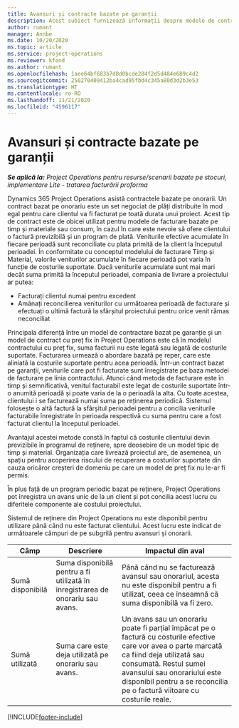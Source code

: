 ```yaml
---
title: Avansuri și contracte bazate pe garanții
description: Acest subiect furnizează informații despre modele de contractare și avansuri pe bază de onorariu în Project Operations.
author: rumant
manager: Annbe
ms.date: 10/20/2020
ms.topic: article
ms.service: project-operations
ms.reviewer: kfend
ms.author: rumant
ms.openlocfilehash: 1aee64bf683b7d8d0bcde284f2d5d484e689c4d2
ms.sourcegitcommit: 250270409412ba4cad95fbd4c345a80d3d2b3e53
ms.translationtype: HT
ms.contentlocale: ro-RO
ms.lasthandoff: 11/21/2020
ms.locfileid: "4596117"
---
```

# <a name="advances-and-retainer-based-contracts"></a>Avansuri și contracte bazate pe garanții


_**Se aplică la:** Project Operations pentru resurse/scenarii bazate pe stocuri, implementare Lite - tratarea facturării proforma_

Dynamics 365 Project Operations asistă contractele bazate pe onorarii. Un contract bazat pe onorariu este un set negociat de plăți distribuite în mod egal pentru care clientul va fi facturat pe toată durata unui proiect. Acest tip de contract este de obicei utilizat pentru modele de facturare bazate pe timp și materiale sau consum, în cazul în care este nevoie să ofere clientului o factură previzibilă și un program de plată. Veniturile efective acumulate în fiecare perioadă sunt reconciliate cu plata primită de la client la începutul perioadei. În conformitate cu conceptul modelului de facturare Timp și Material, valorile veniturilor acumulate în fiecare perioadă pot varia în funcție de costurile suportate. Dacă veniturile acumulate sunt mai mari decât suma primită la începutul perioadei, compania de livrare a proiectului ar putea:

- Facturați clientul numai pentru excedent 
- Amânați reconcilierea veniturilor cu următoarea perioadă de facturare și efectuați o ultimă factură la sfârșitul proiectului pentru orice venit rămas neconciliat

Principala diferență între un model de contractare bazat pe garanție și un model de contract cu preț fix în Project Operations este că în modelul contractului cu preț fix, suma facturii nu este legată sau legată de costurile suportate. Facturarea urmează o abordare bazată pe reper, care este aliniată la costurile suportate pentru acea perioadă. Într-un contract bazat pe garanții, veniturile care pot fi facturate sunt înregistrate pe baza metodei de facturare pe linia contractului. Atunci când metoda de facturare este în timp și semnificativă, venitul facturabil este legat de costurile suportate într-o anumită perioadă și poate varia de la o perioadă la alta. Cu toate acestea, clientului i se facturează numai suma pe reținerea periodică. Sistemul folosește o altă factură la sfârșitul perioadei pentru a concilia veniturile facturabile înregistrate în perioada respectivă cu suma pentru care a fost facturat clientul la începutul perioadei.

Avantajul acestei metode constă în faptul că costurile clientului devin previzibile în programul de reținere, spre deosebire de un model tipic de timp și material. Organizația care livrează proiectul are, de asemenea, un spațiu pentru acoperirea riscului de recuperare a costurilor suportate din cauza oricăror creșteri de domeniu pe care un model de preț fix nu le-ar fi permis.

În plus față de un program periodic bazat pe reținere, Project Operations pot înregistra un avans unic de la un client și pot concilia acest lucru cu diferitele componente ale costului proiectului.

Sistemul de reținere din Project Operations nu este disponibil pentru utilizare până când nu este facturat clientului. Acest lucru este indicat de următoarele câmpuri de pe subgrilă pentru avansuri și onorarii.

| Câmp | Descriere | Impactul din aval |
| --- | --- | --- |
| Sumă disponibilă | Suma disponibilă pentru a fi utilizată în înregistrarea de onorariu sau avans. | Până când nu se facturează avansul sau onorariul, acesta nu este disponibil pentru a fi utilizat, ceea ce înseamnă că suma disponibilă va fi zero. |
| Sumă utilizată | Suma care este deja utilizată pe onorariu sau avans. | Un avans sau un onorariu poate fi parțial împăcat pe o factură cu costurile efective care vor avea o parte marcată ca fiind deja utilizată sau consumată. Restul sumei avansului sau onorariului este disponibil pentru a se reconcilia pe o factură viitoare cu costurile reale. |


[!INCLUDE[footer-include](../../includes/footer-banner.md)]